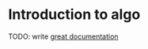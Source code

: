 # Introduction to algo

TODO: write [great documentation](http://jacobian.org/writing/what-to-write/)
